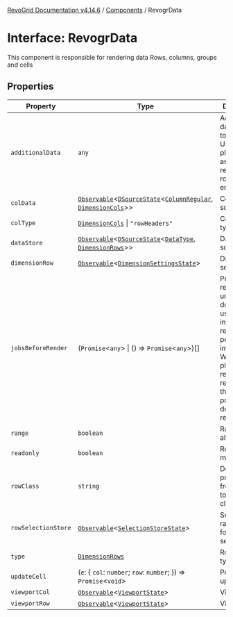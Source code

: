 [RevoGrid Documentation v4.14.6](README.md) / [Components](Namespace.Components.md) / RevogrData

# Interface: RevogrData

This component is responsible for rendering data
Rows, columns, groups and cells

## Properties

| Property | Type | Description | Defined in |
| ------ | ------ | ------ | ------ |
| `additionalData` | `any` | Additional data to pass to renderer Used in plugins such as vue or react to pass root app entity to cells | [src/components.d.ts:326](https://github.com/revolist/revogrid/blob/62db573a68fb44a3482895267c8cda1c54f2f4d4/src/components.d.ts#L326) |
| `colData` | [`Observable`](TypeAlias.Observable.md)\<[`DSourceState`](TypeAlias.DSourceState.md)\<[`ColumnRegular`](Interface.ColumnRegular.md), [`DimensionCols`](TypeAlias.DimensionCols.md)\>\> | Column source | [src/components.d.ts:330](https://github.com/revolist/revogrid/blob/62db573a68fb44a3482895267c8cda1c54f2f4d4/src/components.d.ts#L330) |
| `colType` | [`DimensionCols`](TypeAlias.DimensionCols.md) \| `"rowHeaders"` | Column data type | [src/components.d.ts:334](https://github.com/revolist/revogrid/blob/62db573a68fb44a3482895267c8cda1c54f2f4d4/src/components.d.ts#L334) |
| `dataStore` | [`Observable`](TypeAlias.Observable.md)\<[`DSourceState`](TypeAlias.DSourceState.md)\<[`DataType`](TypeAlias.DataType.md), [`DimensionRows`](TypeAlias.DimensionRows.md)\>\> | Data rows source | [src/components.d.ts:338](https://github.com/revolist/revogrid/blob/62db573a68fb44a3482895267c8cda1c54f2f4d4/src/components.d.ts#L338) |
| `dimensionRow` | [`Observable`](TypeAlias.Observable.md)\<[`DimensionSettingsState`](Interface.DimensionSettingsState.md)\> | Dimension settings Y | [src/components.d.ts:342](https://github.com/revolist/revogrid/blob/62db573a68fb44a3482895267c8cda1c54f2f4d4/src/components.d.ts#L342) |
| `jobsBeforeRender` | (`Promise`\<`any`\> \| () => `Promise`\<`any`\>)[] | Prevent rendering until job is done. Can be used for initial rendering performance improvement. When several plugins require initial rendering this will prevent double initial rendering. | [src/components.d.ts:346](https://github.com/revolist/revogrid/blob/62db573a68fb44a3482895267c8cda1c54f2f4d4/src/components.d.ts#L346) |
| `range` | `boolean` | Range allowed | [src/components.d.ts:350](https://github.com/revolist/revogrid/blob/62db573a68fb44a3482895267c8cda1c54f2f4d4/src/components.d.ts#L350) |
| `readonly` | `boolean` | Readonly mode | [src/components.d.ts:354](https://github.com/revolist/revogrid/blob/62db573a68fb44a3482895267c8cda1c54f2f4d4/src/components.d.ts#L354) |
| `rowClass` | `string` | Defines property from which to read row class | [src/components.d.ts:358](https://github.com/revolist/revogrid/blob/62db573a68fb44a3482895267c8cda1c54f2f4d4/src/components.d.ts#L358) |
| `rowSelectionStore` | [`Observable`](TypeAlias.Observable.md)\<[`SelectionStoreState`](TypeAlias.SelectionStoreState.md)\> | Selection, range, focus for row selection | [src/components.d.ts:362](https://github.com/revolist/revogrid/blob/62db573a68fb44a3482895267c8cda1c54f2f4d4/src/components.d.ts#L362) |
| `type` | [`DimensionRows`](TypeAlias.DimensionRows.md) | Row data type | [src/components.d.ts:366](https://github.com/revolist/revogrid/blob/62db573a68fb44a3482895267c8cda1c54f2f4d4/src/components.d.ts#L366) |
| `updateCell` | (`e`: \{ `col`: `number`; `row`: `number`; \}) => `Promise`\<`void`\> | Pointed cell update. | [src/components.d.ts:370](https://github.com/revolist/revogrid/blob/62db573a68fb44a3482895267c8cda1c54f2f4d4/src/components.d.ts#L370) |
| `viewportCol` | [`Observable`](TypeAlias.Observable.md)\<[`ViewportState`](Interface.ViewportState.md)\> | Viewport X | [src/components.d.ts:374](https://github.com/revolist/revogrid/blob/62db573a68fb44a3482895267c8cda1c54f2f4d4/src/components.d.ts#L374) |
| `viewportRow` | [`Observable`](TypeAlias.Observable.md)\<[`ViewportState`](Interface.ViewportState.md)\> | Viewport Y | [src/components.d.ts:378](https://github.com/revolist/revogrid/blob/62db573a68fb44a3482895267c8cda1c54f2f4d4/src/components.d.ts#L378) |
